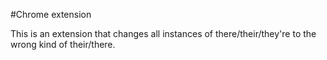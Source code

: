 #Chrome extension

This is an extension that changes all instances of there/their/they're to the wrong kind of their/there.
